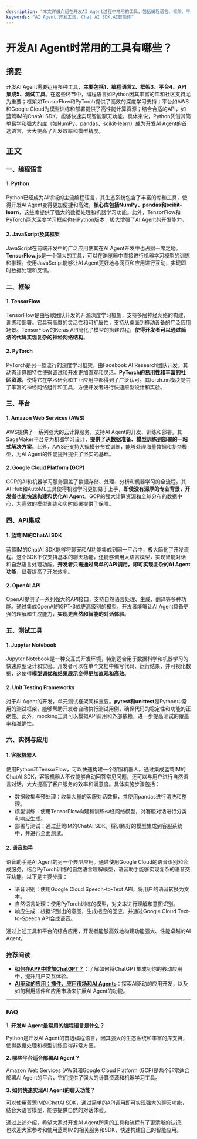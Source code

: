 ```yaml
---
description: "本文详细介绍在开发AI Agent过程中常用的工具，包括编程语言、框架、平台等方面的选择与应用。"
keywords: "AI Agent,开发工具, Chat AI SDK,AI智能体"
---
```

# 开发AI Agent时常用的工具有哪些？

## 摘要

开发AI Agent需要运用多种工具，**主要包括1、编程语言2、框架3、平台4、API集成5、测试工具**。在这些环节中，编程语言如Python因其丰富的库和社区支持尤为重要；框架如TensorFlow和PyTorch提供了高效的深度学习支持；平台如AWS和Google Cloud为模型训练和部署提供了高性能计算资源；结合合适的API，如蓝莺IM的ChatAI SDK，能够快速实现智能聊天功能。具体来说，Python凭借其简单易学和强大的库（如NumPy、pandas、scikit-learn）成为开发AI Agent的首选语言，大大提高了开发效率和模型精度。

## 正文

### 一、编程语言

#### 1. Python

Python已经成为AI领域的主流编程语言，其生态系统包含了丰富的库和工具，使得开发AI Agent变得更加便捷和高效。**核心库包括NumPy、pandas和scikit-learn**，这些库提供了强大的数据处理和机器学习功能。此外，TensorFlow和PyTorch两大深度学习框架也有Python版本，极大增强了AI Agent的开发能力。

#### 2. JavaScript及其框架

JavaScript在前端开发中的广泛应用使其在AI Agent开发中也占据一席之地。**TensorFlow.js**是一个强大的工具，可以在浏览器中直接进行机器学习模型的训练和推理。使用JavaScript能够让AI Agent更好地与网页和应用进行互动，实现即时数据处理和反馈。

### 二、框架

#### 1. TensorFlow

TensorFlow是由谷歌团队开发的开源深度学习框架，支持多层神经网络的构建、训练和部署。它具有高度的灵活性和可扩展性，支持从桌面到移动设备的广泛应用场景。TensorFlow的Keras API简化了模型的搭建过程，**使得开发者可以通过简洁的代码实现复杂的神经网络结构**。

#### 2. PyTorch

PyTorch是另一款流行的深度学习框架，由Facebook AI Research团队开发。其动态计算图特性使得调试和开发更加直观和灵活。**PyTorch的易用性和丰富的社区资源**，使得它在学术研究和工业应用中都得到了广泛认可。其torch.nn模块提供了丰富的神经网络组件和工具，方便开发者进行快速原型设计和实验。

### 三、平台

#### 1. Amazon Web Services (AWS)

AWS提供了一系列强大的云计算服务，支持AI Agent的开发、训练和部署。其SageMaker平台专为机器学习设计，**提供了从数据准备、模型训练到部署的一站式解决方案**。此外，AWS还支持大规模分布式训练，能够处理海量数据和复杂模型，为AI Agent的性能提升提供了坚实的基础。

#### 2. Google Cloud Platform (GCP)

GCP的AI和机器学习服务涵盖了数据存储、处理、分析和机器学习的全流程。其AI Hub和AutoML工具使得机器学习更加易于上手，**即使没有深厚的专业背景，开发者也能快速构建和优化AI Agent**。GCP的强大计算资源和全球分布的数据中心，为高效的模型训练和实时部署提供了保障。

### 四、API集成

#### 1. 蓝莺IM的ChatAI SDK

蓝莺IM的ChatAI SDK能够将聊天和AI功能集成到同一平台中，极大简化了开发流程。这个SDK不仅支持基本的聊天功能，还能够调用大语言模型，实现智能对话和自然语言处理功能。**开发者只需通过简单的API调用，即可实现复杂的AI Agent功能**，显著提高了开发效率。

#### 2. OpenAI API

OpenAI提供了一系列强大的API接口，支持自然语言处理、生成、翻译等多种功能。通过集成OpenAI的GPT-3或更高级别的模型，开发者能够让AI Agent具备更强的理解和生成能力，**实现更自然和智能的对话体验**。

### 五、测试工具

#### 1. Jupyter Notebook

Jupyter Notebook是一种交互式开发环境，特别适合用于数据科学和机器学习的快速原型设计和实验。开发者可以在单个文档中编写代码、运行结果，并可视化数据，这使得**模型调优和结果展示变得更加直观和高效**。

#### 2. Unit Testing Frameworks

对于AI Agent的开发，单元测试框架同样重要。**pytest和unittest**是Python中常用的测试框架，能够帮助开发者自动执行测试用例，确保代码的稳定性和功能的正确性。此外，mocking工具可以模拟API调用和外部依赖，进一步提高测试的覆盖率和准确性。

### 六、实例与应用

#### 1. 客服机器人

使用Python和TensorFlow，可以快速构建一个客服机器人。通过集成蓝莺IM的ChatAI SDK，客服机器人不仅能够自动回答常见问题，还可以与用户进行自然语言对话，大大提高了客户服务的效率和满意度。具体实施步骤包括：
- 数据收集与预处理：收集大量的客服对话数据，并使用pandas进行清洗和整理。
- 模型训练：使用TensorFlow构建和训练神经网络模型，对客服对话进行分类和响应生成。
- 部署与测试：通过蓝莺IM的ChatAI SDK，将训练好的模型集成到客服系统中，并进行全面测试。

#### 2. 语音助手

语音助手是AI Agent的另一个典型应用。通过使用Google Cloud的语音识别和合成服务，结合PyTorch训练的自然语言理解模型，语音助手能够实现复杂的语音交互功能。以下是主要步骤：
- 语音识别：使用Google Cloud Speech-to-Text API，将用户的语音转换为文本。
- 自然语言处理：使用PyTorch训练的模型，对文本进行理解和意图识别。
- 响应生成：根据识别出的意图，生成相应的回应，并通过Google Cloud Text-to-Speech API合成语音。

通过上述工具和平台的综合应用，开发者能够高效地构建功能强大、性能卓越的AI Agent。

### 推荐阅读

- **[如何在APP中增加ChatGPT？](articles/product-and-technologies/how-to-add-chatgpt-to-your-app.html)**：了解如何将ChatGPT集成到你的移动应用中，提升用户交互体验。
- **[AI驱动的应用：插件、应用市场和AI Agents](articles/product-and-technologies/AI-Powered-Applications-Plugins-App-Store-and-AI-Agents.html)**：探索AI驱动的应用开发，以及如何利用插件和应用市场来扩展AI Agent的功能。

---

### FAQ

**1. 开发AI Agent最常用的编程语言是什么？**

Python是开发AI Agent的首选编程语言，因其强大的生态系统和丰富的库支持，使得数据处理和模型训练变得非常方便。

**2. 哪些平台适合部署AI Agent？**

Amazon Web Services (AWS)和Google Cloud Platform (GCP)是两个非常适合部署AI Agent的平台，它们提供了强大的计算资源和机器学习工具。

**3. 如何快速实现AI Agent的聊天功能？**

可以使用蓝莺IM的ChatAI SDK，通过简单的API调用即可实现强大的聊天功能，结合大语言模型，能够提供自然的对话体验。

通过上述介绍，希望大家对开发AI Agent所需的工具和流程有了更清晰的认识，也欢迎大家参考和使用蓝莺IM的相关服务和SDK，快速构建自己的智能应用。
